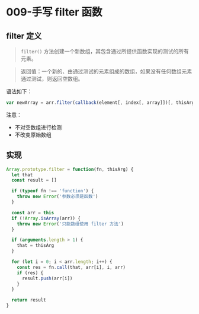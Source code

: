 # 009-手写 filter 函数

## filter 定义

> `filter()` 方法创建一个新数组，其包含通过所提供函数实现的测试的所有元素。

> 返回值：一个新的、由通过测试的元素组成的数组，如果没有任何数组元素通过测试，则返回空数组。

语法如下：
```js
var newArray = arr.filter(callback(element[, index[, array]])[, thisArg])
```

注意：
+ 不对空数组进行检测
+ 不改变原始数组

## 实现
```js
Array.prototype.filter = function(fn, thisArg) {
  let that
  const result = []

  if (typeof fn !== 'function') {
    throw new Error('参数必须是函数')
  }

  const arr = this
  if (!Array.isArray(arr)) {
    throw new Error('只能数组使用 filter 方法')
  }

  if (arguments.length > 1) {
    that = thisArg
  }

  for (let i = 0; i < arr.length; i++) {
    const res = fn.call(that, arr[i], i, arr)
    if (res) {
      result.push(arr[i])
    }
  }

  return result
}
```